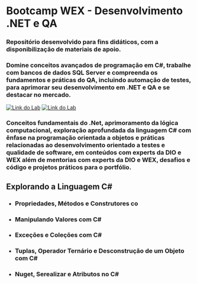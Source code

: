 # Bootcamp WEX - Desenvolvimento .NET e QA 
### Repositório desenvolvido para fins didáticos, com a disponibilização de materiais de apoio.
### Domine conceitos avançados de programação em C#, trabalhe com bancos de dados SQL Server e compreenda os fundamentos e práticas do QA, incluindo automação de testes, para aprimorar seu desenvolvimento em .NET e QA e se destacar no mercado.
[![Link do Lab](https://img.shields.io/badge/▶-000?style=for-the-badge&logo=movie&logoColor=E94D5F)](https://www.dio.me/)
[![Link do Lab](https://img.shields.io/badge/Acesse%20o%20Lab%20na%20Plataforma-E94D5F?style=for-the-badge)](https://www.dio.me/)

### Conceitos fundamentais do .Net, aprimoramento da lógica computacional, exploração aprofundada da linguagem C# com ênfase na programação orientada a objetos  e práticas relacionadas ao desenvolvimento orientado a testes e qualidade de software, em conteúdos com experts da DIO e WEX além de mentorias com experts da DIO e WEX, desafios  e código e projetos práticos para o portfólio.

 ## Explorando a Linguagem C#
- ### Propriedades, Métodos e Construtores co
- ### Manipulando Valores com C#
- ### Exceções e Coleções com C#
- ### Tuplas, Operador Ternário e Desconstrução de um Objeto com C#
- ### Nuget, Serealizar e Atributos no C#

